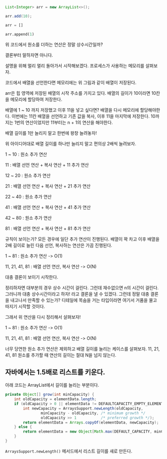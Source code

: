 
```java
List<Integer> arr = new ArrayList<>();

arr.add(10);
```

```python
arr = []

arr.append(1)
```
  

위 코드에서 원소를 더하는 연산은 정말 상수시간일까? 

  

결론부터 말하자면 아니다.

  

설명을 위해 멀리 멀리 돌아가서 시작해보겠다. 프로세스가 사용하는 메모리를 살펴보자. 

  

코드에서 배열을 선언한다면 메모리에는 위 그림과 같이 배열이 저장된다. 

  

arr은 힙 영역에 저장된 배열의 시작 주소를 가지고 있다. 배열의 길이가 10이라면 10칸을 메모리에 할당하여 저장한다. 

  

배열에 1 ~ 10 까지 저장했고 이후 11을 넣고 싶다면? 배열을 다시 메모리에 할당해야한다. 이번에는 11칸 배열을 선언하고 기존 값을 복사, 이후 11을 마지막에 저장한다. 10까지는 1번의 연산이었지만 11부터는 n + 1의 연산을 해야한다.

  

배열 길이를 1만 늘리지 말고 한번에 왕창 늘려놓자!

  

위 아이디어대로 배열 길이를 하나만 늘리지 말고 편의상 2배씩 늘려보자.

  

1 ~ 10 :  원소 추가 연산

11 : 배열 선언 연산 + 복사 연산 + 11 추가 연산

12 ~ 20 : 원소 추가 연산

21 : 배열 선언 연산 + 복사 연산 + 21 추가 연산

22 ~ 40 : 원소 추가 연산

41 : 배열 선언 연산 + 복사 연산 + 41 추가 연산

42 ~ 80 : 원소 추가 연산

81 : 배열 선언 연산 + 복사 연산 + 81 추가 연산

  

규칙이 보이는가? 모든 경우에 일단 추가 연산이 진행된다. 배열이 꽉 차고 이후 배열을 2배 길이로 늘린 다음 선언, 복사하는 연산은 가끔 진행된다.

  

1 ~ 81 : 원소 추가 연산 -> O(1)

11, 21, 41, 81 : 배열 선언 연산, 복사 연산 -> O(N)

  

대충 결론이 보이기 시작한다. 

  

정리하자면 대부분의 경우 상수 시간이 걸린다. 그런데 재수없으면 n의 시간이 걸린다. 그러니까 대충 상수시간이라고 하자! 라고 결론을 낼 수 있겠다. 그런데 정말 대충 결론을 내고나서 만족할 수 있는가? 디테일에 목숨을 거는 타입이라면 여기서 거품을 물고 따지기 시작할 것이다.

  

그래서 위 연산을 다시 정리해서 살펴보자!

  

1 ~ 81 : 원소 추가 연산 -> O(1)

11, 21, 41, 81 : 배열 선언 연산, 복사 연산 -> O(N)

  

너무 당연한 원소 추가 연산은 제외하고 배열 길이를 늘리는 케이스를 살펴보자. 11, 21, 41, 81 원소를 추가할 때 연산의 길이는 절대 N을 넘지 않는다.

## 자바에서는 1.5배로 리스트를 키운다.
아래 코드는 ArrayList에서 길이를 늘리는 부분이다.
```java
private Object[] grow(int minCapacity) {  
    int oldCapacity = elementData.length;  
    if (oldCapacity > 0 || elementData != DEFAULTCAPACITY_EMPTY_ELEMENTDATA) {  
        int newCapacity = ArraysSupport.newLength(oldCapacity,  
                minCapacity - oldCapacity, /* minimum growth */  
                oldCapacity >> 1           /* preferred growth */);  
        return elementData = Arrays.copyOf(elementData, newCapacity);  
    } else {  
        return elementData = new Object[Math.max(DEFAULT_CAPACITY, minCapacity)];  
    }  
}
```

`ArraysSupport.newLength()` 메서드에서 리스트 길이를 새로 만든다.